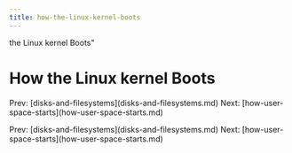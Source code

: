 ```yaml
---
title: how-the-linux-kernel-boots
---
```


the Linux kernel Boots\"

# How the Linux kernel Boots

Prev:
\[disks-and-filesystems](disks-and-filesystems.md)
Next:
\[how-user-space-starts](how-user-space-starts.md)

Prev:
\[disks-and-filesystems](disks-and-filesystems.md)
Next:
\[how-user-space-starts](how-user-space-starts.md)
